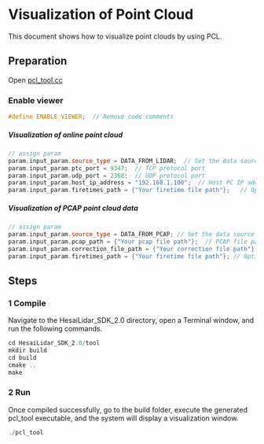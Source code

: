 # Visualization of Point Cloud
This document shows how to visualize point clouds by using PCL.


## Preparation
Open [pcl_tool.cc](../tool/pcl_tool.cc) 

### Enable viewer
```cpp
#define ENABLE_VIEWER;  // Remove code comments
```

##### Visualization of online point cloud 
```cpp
// assign param
param.input_param.source_type = DATA_FROM_LIDAR;  // Set the data source to real-time data
param.input_param.ptc_port = 9347;  // TCP protocol port
param.input_param.udp_port = 2368;  // UDP protocol port
param.input_param.host_ip_address = "192.168.1.100";  // Host PC IP address
param.input_param.firetimes_path = {"Your firetime file path"};   // Optional：Laser firing sequence (Firetimes file path)
```
##### Visualization of PCAP point cloud data
```cpp
// assign param
param.input_param.source_type = DATA_FROM_PCAP; // Set the data source to PCAP data
param.input_param.pcap_path = {"Your pcap file path"};  // PCAP file path
param.input_param.correction_file_path = {"Your correction file path"};   // Calibration file path (Angle Correction file path)
param.input_param.firetimes_path = {"Your firetime file path"}; // Optional：Laser firing sequence (Firetimes file path)
```


## Steps
### 1 Compile
Navigate to the HesaiLidar_SDK_2.0 directory, open a Terminal window, and run the following commands.
```cpp
cd HesaiLidar_SDK_2.0/tool
mkdir build
cd build
cmake ..
make
```

### 2 Run
Once compiled successfully, go to the build folder, execute the generated pcl_tool executable, and the system will display a visualization window.
```cpp
./pcl_tool
```

